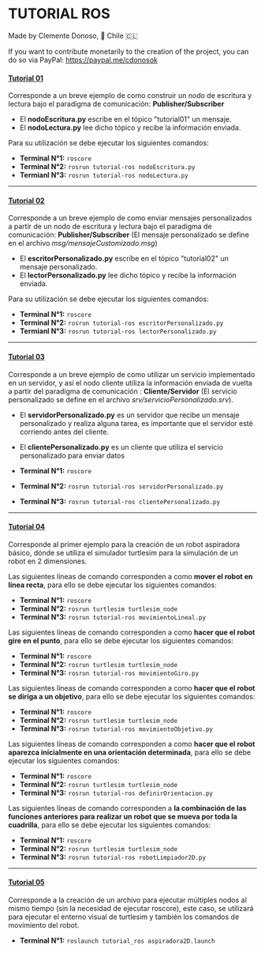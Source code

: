 # TUTORIAL ROS
Made by Clemente Donoso, 📍 Chile 🇨🇱

If you want to contribute monetarily to the creation of the project, you can do so via PayPal: https://paypal.me/cdonosok


#### [Tutorial 01](https://github.com/CDonosoK/tutorial_ros/tree/master/src/tutorial-01)
Corresponde a un breve ejemplo de como construir un nodo de escritura y lectura bajo el paradigma de comunicación: **Publisher/Subscriber**

 - El **nodoEscritura.py** escribe en el tópico "tutorial01" un mensaje.
 - El **nodoLectura.py** lee dicho tópico y recibe la información enviada.

 Para su utilización se debe ejecutar los siguientes comandos:
 - **Terminal N°1:** ```roscore```
 - **Terminal N°2:** ```rosrun tutorial-ros nodoEscritura.py```
 - **Termianl N°3:** ```rosrun tutorial-ros nodoLectura.py```

 ---

 #### [Tutorial 02](https://github.com/CDonosoK/tutorial_ros/tree/master/src/tutorial-02)
 Corresponde a un breve ejemplo de como enviar mensajes personalizados a partir de un nodo de escritura y lectura bajo el paradigma de comunicación: **Publisher/Subscriber** (El mensaje personalizado se define en el archivo *msg/mensajeCustomizado.msg*)

 - El **escritorPersonalizado.py** escribe en el tópico "tutorial02" un mensaje personalizado.
 - El **lectorPersonalizado.py** lee dicho tópico y recibe la información enviada.

 Para su utilización se debe ejecutar los siguientes comandos:
 - **Terminal N°1:** ```roscore```
 - **Terminal N°2:** ```rosrun tutorial-ros escritorPersonalizado.py```
 - **Termianl N°3:** ```rosrun tutorial-ros lectorPersonalizado.py```

 ---

  #### [Tutorial 03](https://github.com/CDonosoK/tutorial_ros/tree/master/src/tutorial-03)
Corresponde a un breve ejemplo de como utilizar un servicio implementado en un servidor, y así el nodo cliente utiliza la información enviada de vuelta a partir del paradigma de comunicación : **Cliente/Servidor** (El servicio personalizado se define en el archivo *srv/servicioPersonalizado.srv*).

- El **servidorPersonalizado.py** es un servidor que recibe un mensaje personalizado y realiza alguna tarea, es importante que el servidor esté corriendo antes del cliente.
- El **clientePersonalizado.py** es un cliente que utiliza el servicio personalizado para enviar datos

 - **Terminal N°1:** ```roscore```
 - **Terminal N°2:** ```rosrun tutorial-ros servidorPersonalizado.py```
 - **Terminal N°3:** ```rosrun tutorial-ros clientePersonalizado.py```

 ---

#### [Tutorial 04](https://github.com/CDonosoK/tutorial_ros/tree/master/src/tutorial-04)
Corresponde al primer ejemplo para la creación de un robot aspiradora básico, dónde se utiliza el simulador turtlesim para la simulación de un robot en 2 dimensiones.

Las siguientes líneas de comando corresponden a como **mover el robot en línea recta**, para ello se debe ejecutar los siguientes comandos:

  - **Terminal N°1:** ```roscore```
  - **Terminal N°2:** ```rosrun turtlesim turtlesim_node```
  - **Terminal N°3:** ```rosrun tutorial-ros movimientoLineal.py```

Las siguientes líneas de comando corresponden a como **hacer que el robot gire en el punto**, para ello se debe ejecutar los siguientes comandos:

  - **Terminal N°1:** ```roscore```
  - **Terminal N°2:** ```rosrun turtlesim turtlesim_node```
  - **Terminal N°3:** ```rosrun tutorial-ros movimientoGiro.py```
  
Las siguientes líneas de comando corresponden a como **hacer que el robot se diriga a un objetivo**, para ello se debe ejecutar los siguientes comandos:

  - **Terminal N°1:** ```roscore```
  - **Terminal N°2:** ```rosrun turtlesim turtlesim_node```
  - **Terminal N°3:** ```rosrun tutorial-ros movimientoObjetivo.py```

Las siguientes líneas de comando corresponden a como **hacer que el robot aparezca inicialmente en una orientación determinada**, para ello se debe ejecutar los siguientes comandos:

  - **Terminal N°1:** ```roscore```
  - **Terminal N°2:** ```rosrun turtlesim turtlesim_node```
  - **Terminal N°3:** ```rosrun tutorial-ros definirOrientacion.py```

Las siguientes líneas de comando corresponden a **la combinación de las funciones anteriores para realizar un robot que se mueva por toda la cuadrilla**, para ello se debe ejecutar los siguientes comandos:

  - **Terminal N°1:** ```roscore```
  - **Terminal N°2:** ```rosrun turtlesim turtlesim_node```
  - **Terminal N°3:** ```rosrun tutorial-ros robotLimpiador2D.py```

 ---

#### [Tutorial 05](https://github.com/CDonosoK/tutorial_ros/tree/master/src/tutorial-05)
Corresponde a la creación de un archivo para ejecutar múltiples nodos al mismo tiempo (sin la necesidad de ejecutar roscore), este caso, se utilizará para ejecutar el enterno visual de turtlesim y también los comandos de movimiento del robot.

  - **Terminal N°1:** ```roslaunch tutorial_ros aspiradora2D.launch```